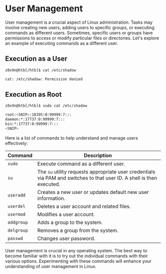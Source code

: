 # User Management

User management is a crucial aspect of Linux administration. Tasks may involve creating new users, adding users to specific groups, or executing commands as different users. Sometimes, specific users or groups have permissions to access or modify particular files or directories. Let's explore an example of executing commands as a different user.

## Execution as a User

```bash
z0x9n@htb[/htb]$ cat /etc/shadow

cat: /etc/shadow: Permission denied
```

## Execution as Root

```bash
z0x9n@htb[/htb]$ sudo cat /etc/shadow

root:<SNIP>:18395:0:99999:7:::
daemon:*:17737:0:99999:7:::
bin:*:17737:0:99999:7:::
<SNIP>
```

Here is a list of commands to help understand and manage users effectively:

| Command    | Description                                                                                                            |
| ---------- | ---------------------------------------------------------------------------------------------------------------------- |
| `sudo`     | Execute command as a different user.                                                                                   |
| `su`       | The `su` utility requests appropriate user credentials via PAM and switches to that user ID. A shell is then executed. |
| `useradd`  | Creates a new user or updates default new user information.                                                            |
| `userdel`  | Deletes a user account and related files.                                                                              |
| `usermod`  | Modifies a user account.                                                                                               |
| `addgroup` | Adds a group to the system.                                                                                            |
| `delgroup` | Removes a group from the system.                                                                                       |
| `passwd`   | Changes user password.                                                                                                 |

User management is crucial in any operating system. The best way to become familiar with it is to try out the individual commands with their various options. Experimenting with these commands will enhance your understanding of user management in Linux.
